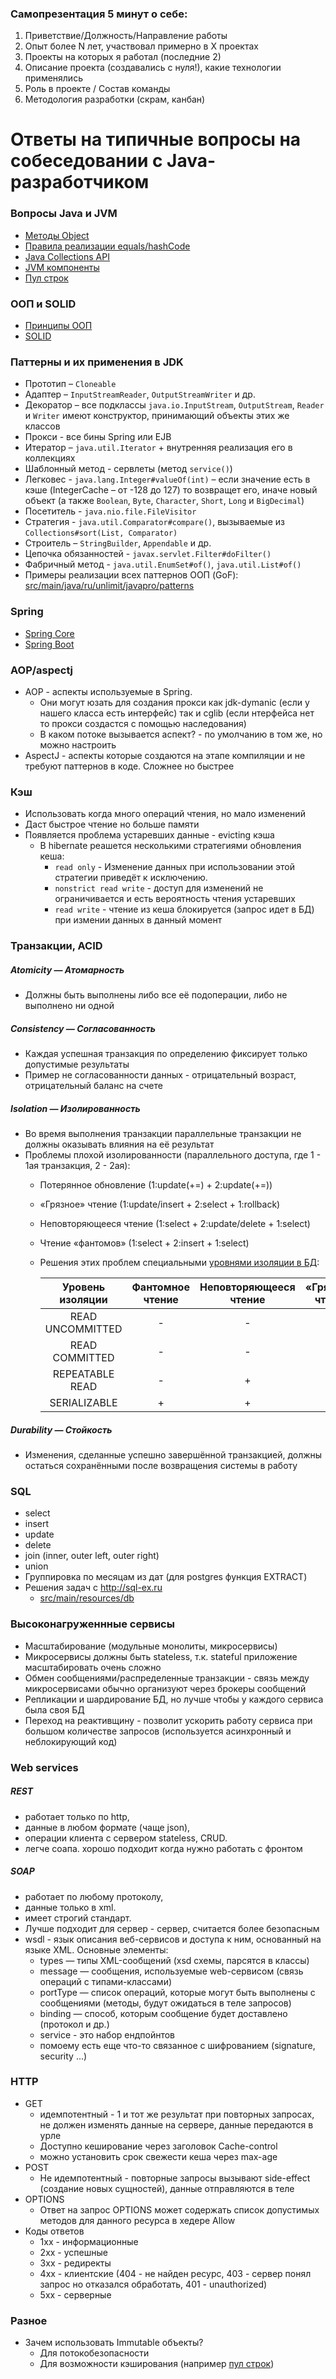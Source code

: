 ### Самопрезентация 5 минут о себе:
1. Приветствие/Должность/Направление работы
3. Опыт более N лет, участвовал примерно в X проектах
4. Проекты на которых я работал (последние 2)
5. Описание проекта (создавались с нуля!), какие технологии применялись
6. Роль в проекте / Состав команды
7. Методология разработки (скрам, канбан)

# Ответы на типичные вопросы на собеседовании с Java-разработчиком
### Вопросы Java и JVM
+ [Методы Object](java/java.md#Методы-Object)
+ [Правила реализации equals/hashCode](java/java.md#Правила-реализации-equalshashCode)
+ [Java Collections API](java/java.md#Java-Collections-API)
+ [JVM компоненты](java/java.md#JVM-компоненты)
+ [Пул строк](java/java.md#Пул-строк)
    
### ООП и SOLID
+ [Принципы ООП](OOP.md#Принципы-ООП)
+ [SOLID](OOP.md#SOLID)

### Паттерны и их применения в JDK
+ Прототип – `Cloneable`
+ Адаптер – `InputStreamReader`, `OutputStreamWriter` и др.
+ Декоратор – все подклассы `java.io.InputStream`, `OutputStream`, `Reader` и `Writer` имеют конструктор, принимающий объекты этих же классов
+ Прокси - все бины Spring или EJB
+ Итератор – `java.util.Iterator` + внутренняя реализация его в коллекциях
+ Шаблонный метод - сервлеты (метод `service()`)
+ Легковес - `java.lang.Integer#valueOf(int)` – если значение есть в кэше (IntegerCache – от -128 до 127) то возвращет его, иначе новый объект (а также `Boolean`, `Byte`, `Character`, `Short`, `Long` и `BigDecimal`)
+ Посетитель - `java.nio.file.FileVisitor` 
+ Стратегия - `java.util.Comparator#compare()`, вызываемые из `Collections#sort(List, Comparator)`
+ Строитель – `StringBuilder`, `Appendable`  и др.
+ Цепочка обязанностей - `javax.servlet.Filter#doFilter()`
+ Фабричный метод - `java.util.EnumSet#of()`, `java.util.List#of()`
+ Примеры реализации всех паттернов ООП (GoF): [src/main/java/ru/unlimit/javapro/patterns](/src/main/java/ru/unlimit/javapro/patterns)

### Spring
+ [Spring Core](java/spring.md#Spring-Core)
+ [Spring Boot](java/spring.md#Spring-Boot)

### AOP/aspectj
+ AOP - аспекты используемые в Spring. 
    + Они могут юзать для создания прокси как jdk-dymanic (если у нашего класса есть интерфейс) так и cglib (если нтерфейса нет то прокси создастся с помощью наследования)
	+ В каком потоке вызывается аспект? - по умолчанию в том же, но можно настроить
+ AspectJ - аспекты которые создаются на этапе компиляции и не требуют паттернов в коде. Сложнее но быстрее

### Кэш
+ Использовать когда много операций чтения, но мало изменений
+ Даст быстрое чтение но больше памяти
+ Появляется проблема устаревших данные - evicting кэша
	+ В hibernate реашется несколькими стратегиями обновления кеша:
		+ `read only` - Изменение данных при использовании этой стратегии приведёт к исключению.
		+ `nonstrict read write` - доступ для изменений не ограничивается и есть вероятность чтения устаревших
		+ `read write` - чтение из кеша блокируется (запрос идет в БД) при измении данных в данный момент

### Транзакции, ACID

##### Atomicity — Атомарность
+ Должны быть выполнены либо все её подоперации, либо не выполнено ни одной

##### Consistency — Согласованность
+ Каждая успешная транзакция по определению фиксирует только допустимые результаты
+ Пример не согласованности данных - отрицательный возраст, отрицательный баланс на счете

##### Isolation — Изолированность
+ Во время выполнения транзакции параллельные транзакции не должны оказывать влияния на её результат
+ Проблемы плохой изолированности (параллельного доступа, где 1 - 1ая транзакция, 2 - 2ая):
	+ Потерянное обновление (1:update(+=) + 2:update(+=))
	+ «Грязное» чтение (1:update/insert + 2:select + 1:rollback)
	+ Неповторяющееся чтение (1:select + 2:update/delete + 1:select)
	+ Чтение «фантомов» (1:select + 2:insert + 1:select)
	
	+ Решения этих проблем специальными [уровнями изоляции в БД](https://ru.wikipedia.org/wiki/%D0%A3%D1%80%D0%BE%D0%B2%D0%B5%D0%BD%D1%8C_%D0%B8%D0%B7%D0%BE%D0%BB%D0%B8%D1%80%D0%BE%D0%B2%D0%B0%D0%BD%D0%BD%D0%BE%D1%81%D1%82%D0%B8_%D1%82%D1%80%D0%B0%D0%BD%D0%B7%D0%B0%D0%BA%D1%86%D0%B8%D0%B9):

        | Уровень изоляции | Фантомное чтение | Неповторяющееся чтение | «Грязное» чтение | Потерянное обновление |
        |:----------------:|:----------------:|:----------------------:|:----------------:|:---------------------:|
        | READ UNCOMMITTED |         -        |            -           |         -        |           +           |
        |  READ COMMITTED  |         -        |            -           |         +        |           +           |
        |  REPEATABLE READ |         -        |            +           |         +        |           +           |
        |   SERIALIZABLE   |         +        |            +           |         +        |           +           |
        
##### Durability — Стойкость
+ Изменения, сделанные успешно завершённой транзакцией, должны остаться сохранёнными после возвращения системы в работу

### SQL 
+ select
+ insert
+ update
+ delete
+ join (inner, outer left, outer right)
+ union
+ Группировка по месяцам из дат (для postgres функция EXTRACT)
+ Решения задач с http://sql-ex.ru
    + [src/main/resources/db](/src/main/resources/db)
    
### Высоконагруженнные сервисы
+ Масштабирование (модульные монолиты, микросервисы)
+ Микросервисы должны быть stateless, т.к. stateful приложение масштабировать очень сложно
+ Обмен сообщениями/распределенные транзакции - связь между микросервисами обычно организуют через брокеры сообщений
+ Репликации и шардирование БД, но лучше чтобы у каждого сервиса была своя БД
+ Переход на реактивщину - позволит ускорить работу сервиса при большом количестве запросов (используется асинхронный и неблокирующий код)

### Web services
##### REST
+ работает только по http, 
+ данные в любом формате (чаще json), 
+ операции клиента с сервером stateless, CRUD. 
+ легче соапа. хорошо подходит когда нужно работать с фронтом

##### SOAP
+ работает по любому протоколу, 
+ данные только в xml. 
+ имеет строгий стандарт. 
+ Лучше подходит для сервер - сервер, считается более безопасным
+ wsdl - язык описания веб-сервисов и доступа к ним, основанный на языке XML. Основные элементы:
	+ types — типы XML-сообщений (xsd схемы, парсятся в классы)
	+ message — сообщения, используемые web-сервисом (связь операций с типами-классами)
	+ portType — список операций, которые могут быть выполнены с сообщениями (методы, будут ожидаться в теле запросов)
	+ binding — способ, которым сообщение будет доставлено (протокол и др.)
	+ service - это набор ендпойнтов
	+ помоему есть еще что-то связанное с шифрованием (signature, security ...)

### HTTP
+ GET
	+ идемпотентный - 1 и тот же результат при повторных запросах, не должен изменять данные на сервере, данные передаются в урле
	+ Доступно кеширование через заголовок Cache-control
	+ можно установить срок свежести кеша через max-age
+ POST 
	+ Не идемпотентный - повторные запросы вызывают side-effect (создание новых сущностей), данные отправляются в теле
+ OPTIONS
	+ Ответ на запрос OPTIONS может содержать список допустимых методов для данного ресурса в хедере Allow
+ Коды ответов
	+ 1хх - информационные
	+ 2хх - успешные
	+ 3хх - редиректы
	+ 4хх - клиентские (404 - не найден ресурс, 403 - сервер понял запрос но отказался обработать, 401 - unauthorized)
	+ 5хх - серверные	

### Разное
+ Зачем использовать Immutable объекты?
    + Для потокобезопасности
    + Для возможности кэширования (например [пул строк](java/java.md#Пул-строк))